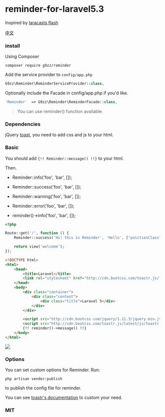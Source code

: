 # reminder-for-laravel5.3

Inspired by [laracasts flash](https://github.com/laracasts/flash)

[中文](https://github.com/Yela528/reminder-for-laravel5.3/src/CH.md)

### install

Using Composer

    composer require g9zz/reminder

Add the service provider to `config/app.php`

```php
G9zz\Reminder\ReminderServiceProvider::class,
```

Optionally include the Facade in config/app.php if you'd like.

```php
'Reminder'  => G9zz\Reminder\ReminderFacade::class,
```

> You can use reminder() function available.

### Dependencies

jQuery [toast](https://github.com/CodeSeven/toastr), you need to add css and js to your html.

### Basic

You should add `{!! Reminder::message() !!}` to your html.

Then.

* Reminder::info('foo', 'bar', []);

* Reminder::success('foo', 'bar', []);

* Reminder::warning('foo', 'bar', []);

* Reminder::error('foo', 'bar', []);

* reminder()->info('foo', 'bar', []);

```php
<?php

Route::get('/', function () {
    Reminder::success('Hi! this is Reminder', 'Hello', ["positionClass" => "toast-bottom-right"]);

    return view('welcome');
});
```

```html
<!DOCTYPE html>
<html>
    <head>
        <title>Laravel</title>
        <link rel="stylesheet" href="http://cdn.bootcss.com/toastr.js/latest/css/toastr.min.css">
    </head>
    <body>
        <div class="container">
            <div class="content">
                <div class="title">Laravel 5</div>
            </div>
        </div>

        <script src="http://cdn.bootcss.com/jquery/1.11.3/jquery.min.js"></script>
        <script src="http://cdn.bootcss.com/toastr.js/latest/js/toastr.min.js"></script>
        {!! reminder()->message() !!}
    </body>
</html>
```

![](http://ww3.sinaimg.cn/mw690/baa3278fgw1ey7ky56nbgj20n60fuaav.jpg)

### Options

You can set custom options for Reminder. Run:

    php artisan vendor:publish

to publish the config file for reminder.

You can see [toastr's documentation](http://codeseven.github.io/toastr/demo.html) to custom your need.

### MIT
